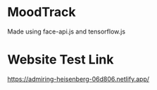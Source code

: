 # MoodTrack
Made using face-api.js and tensorflow.js
# Website Test Link
https://admiring-heisenberg-06d806.netlify.app/
